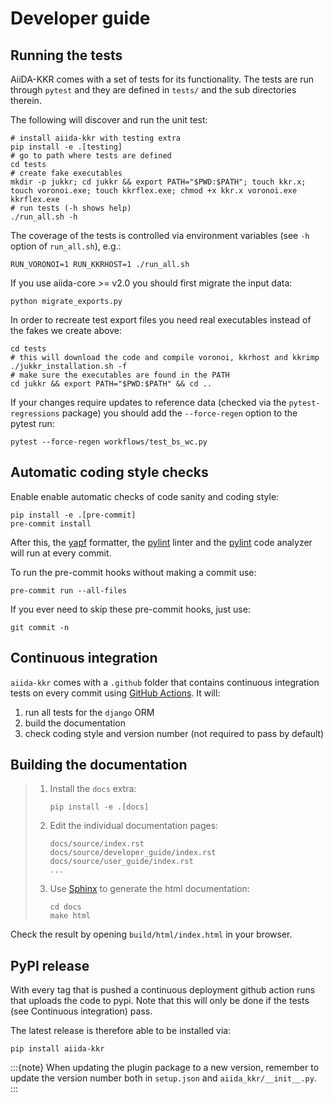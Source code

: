 # Developer guide

## Running the tests

AiiDA-KKR comes with a set of tests for its functionality. The tests are run through `pytest` and they are defined in `tests/` and the sub directories therein.

The following will discover and run the unit test:

```
# install aiida-kkr with testing extra
pip install -e .[testing]
# go to path where tests are defined
cd tests
# create fake executables
mkdir -p jukkr; cd jukkr && export PATH="$PWD:$PATH"; touch kkr.x; touch voronoi.exe; touch kkrflex.exe; chmod +x kkr.x voronoi.exe kkrflex.exe
# run tests (-h shows help)
./run_all.sh -h
```

The coverage of the tests is controlled via environment variables (see `-h` option of `run_all.sh`), e.g.:

```
RUN_VORONOI=1 RUN_KKRHOST=1 ./run_all.sh
```

If you use aiida-core >= v2.0 you should first migrate the input data:

```
python migrate_exports.py
```

In order to recreate test export files you need real executables instead of the fakes we create above:

```
cd tests
# this will download the code and compile voronoi, kkrhost and kkrimp
./jukkr_installation.sh -f
# make sure the executables are found in the PATH
cd jukkr && export PATH="$PWD:$PATH" && cd ..
```

If your changes require updates to reference data (checked via the `pytest-regressions` package) you should add the `--force-regen` option to the pytest run:

```
pytest --force-regen workflows/test_bs_wc.py
```

## Automatic coding style checks

Enable enable automatic checks of code sanity and coding style:

```
pip install -e .[pre-commit]
pre-commit install
```

After this, the [yapf](https://github.com/google/yapf) formatter,
the [pylint](https://www.pylint.org/) linter
and the [pylint](https://www.pylint.org/) code analyzer will
run at every commit.

To run the pre-commit hooks without making a commit use:

```
pre-commit run --all-files
```

If you ever need to skip these pre-commit hooks, just use:

```
git commit -n
```

## Continuous integration

`aiida-kkr` comes with a `.github` folder that contains continuous integration tests on every commit using [GitHub Actions](https://github.com/features/actions). It will:

1. run all tests for the `django` ORM
2. build the documentation
3. check coding style and version number (not required to pass by default)

## Building the documentation

> 1. Install the `docs` extra:
>
>    ```
>    pip install -e .[docs]
>    ```
>
> 2. Edit the individual documentation pages:
>
>    ```
>    docs/source/index.rst
>    docs/source/developer_guide/index.rst
>    docs/source/user_guide/index.rst
>    ...
>    ```
>
> 3. Use [Sphinx] to generate the html documentation:
>
>    ```
>    cd docs
>    make html
>    ```

Check the result by opening `build/html/index.html` in your browser.

## PyPI release

With every tag that is pushed a continuous deployment github action runs that uploads the code to pypi.
Note that this will only be done if the tests (see Continuous integration) pass.

The latest release is therefore able to be installed via:

```
pip install aiida-kkr
```

:::{note}
When updating the plugin package to a new version, remember to update the version number both in `setup.json` and `aiida_kkr/__init__.py`.
:::

[readthedocs]: https://readthedocs.org/
[sphinx]: https://www.sphinx-doc.org/en/master/

